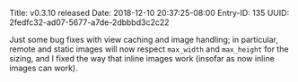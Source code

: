 Title: v0.3.10 released
Date: 2018-12-10 20:37:25-08:00
Entry-ID: 135
UUID: 2fedfc32-ad07-5677-a7de-2dbbbd3c2c22

Just some bug fixes with view caching and image handling; in particular, remote and static images will now respect `max_width` and `max_height` for the sizing, and I fixed the way that inline images work (insofar as now inline images can work).
